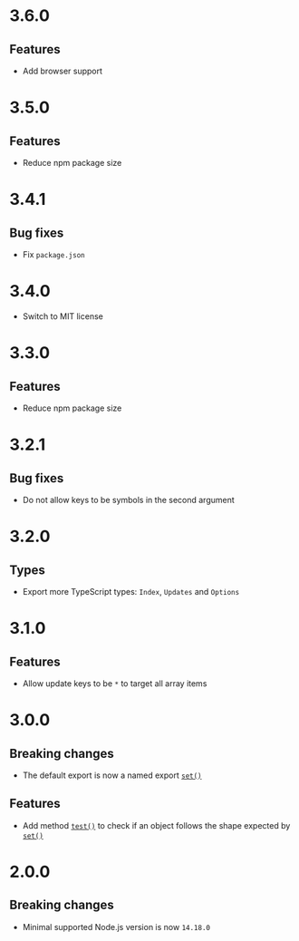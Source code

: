 # 3.6.0

## Features

- Add browser support

# 3.5.0

## Features

- Reduce npm package size

# 3.4.1

## Bug fixes

- Fix `package.json`

# 3.4.0

- Switch to MIT license

# 3.3.0

## Features

- Reduce npm package size

# 3.2.1

## Bug fixes

- Do not allow keys to be symbols in the second argument

# 3.2.0

## Types

- Export more TypeScript types: `Index`, `Updates` and `Options`

# 3.1.0

## Features

- Allow update keys to be `*` to target all array items

# 3.0.0

## Breaking changes

- The default export is now a named export
  [`set()`](README.md#setarray-updates-options)

## Features

- Add method [`test()`](README.md#testupdates) to check if an object follows the
  shape expected by [`set()`](README.md#setarray-updates-options)

# 2.0.0

## Breaking changes

- Minimal supported Node.js version is now `14.18.0`
